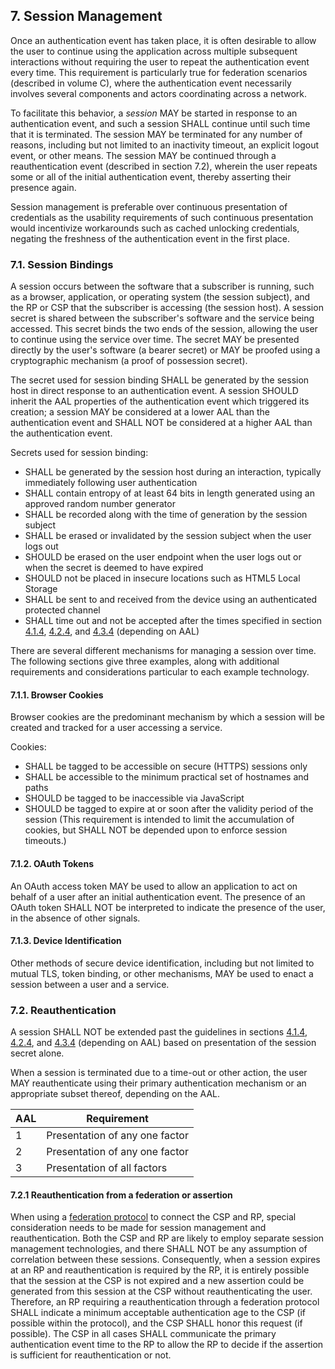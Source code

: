 <a name="sec7"></a>

## 7. Session Management

Once an authentication event has taken place, it is often desirable to allow the user to continue using the application across multiple subsequent interactions without requiring the user to repeat the authentication event every time. This requirement is particularly true for federation scenarios (described in volume C), where the authentication event necessarily involves several components and actors coordinating across a network.

To facilitate this behavior, a *session* MAY be started in response to an authentication event, and such a session SHALL continue until such time that it is terminated. The session MAY be terminated for any number of reasons, including but not limited to an inactivity timeout, an explicit logout event, or other means. The session MAY be continued through a reauthentication event (described in section 7.2), wherein the user repeats some or all of the initial authentication event, thereby asserting their presence again.

Session management is preferable over continuous presentation of credentials as the usability requirements of such continuous presentation would incentivize workarounds such as cached unlocking credentials, negating the freshness of the authentication event in the first place. 

### 7.1. Session Bindings

A session occurs between the software that a subscriber is running, such as a browser, application, or operating system (the session subject), and the RP or CSP that the subscriber is accessing (the session host). A session secret is shared between the subscriber's software and the service being accessed. This secret binds the two ends of the session, allowing the user to continue using the service over time. The secret MAY be presented directly by the user's software (a bearer secret) or MAY be proofed using a cryptographic mechanism (a proof of possession secret). 

The secret used for session binding SHALL be generated by the session host in direct response to an authentication event. A session SHOULD inherit the AAL properties of the authentication event which triggered its creation; a session MAY be considered at a lower AAL than the authentication event and SHALL NOT be considered at a higher AAL than the authentication event.

Secrets used for session binding: 

- SHALL be generated by the session host during an interaction, typically immediately following user authentication
- SHALL contain entropy of at least 64 bits in length generated using an approved random number generator
- SHALL be recorded along with the time of generation by the session subject
- SHALL be erased or invalidated by the session subject when the user logs out
- SHOULD be erased on the user endpoint when the user logs out or when the secret is deemed to have expired
- SHOULD not be placed in insecure locations such as HTML5 Local Storage
- SHALL be sent to and received from the device using an authenticated protected channel
- SHALL time out and not be accepted after the times specified in section [4.1.4](#aal1reauth), [4.2.4](#aal2reauth), and [4.3.4](#aal3reauth) (depending on AAL)

There are several different mechanisms for managing a session over time. The following sections give three examples, along with additional requirements and considerations particular to each example technology.

#### 7.1.1. Browser Cookies

Browser cookies are the predominant mechanism by which a session will be created and tracked for a user accessing a service. 

Cookies:

- SHALL be tagged to be accessible on secure (HTTPS) sessions only
- SHALL be accessible to the minimum practical set of hostnames and paths
- SHOULD be tagged to be inaccessible via JavaScript
- SHOULD be tagged to expire at or soon after the validity period of the session (This requirement is intended to limit the accumulation of cookies, but SHALL NOT be depended upon to enforce session timeouts.)

#### 7.1.2. OAuth Tokens

An OAuth access token MAY be used to allow an application to act on behalf of a user after an initial authentication event. The presence of an OAuth token SHALL NOT be interpreted to indicate the presence of the user, in the absence of other signals.

#### 7.1.3. Device Identification

Other methods of secure device identification, including but not limited to mutual TLS, token binding, or other mechanisms, MAY be used to enact a session between a user and a service. 

### 7.2. Reauthentication


A session SHALL NOT be extended past the guidelines in sections [4.1.4](#aal1reauth), [4.2.4](#aal2reauth), and [4.3.4](#aal3reauth) (depending on AAL) based on presentation of the session secret alone. 

When a session is terminated due to a time-out or other action, the user MAY reauthenticate using their primary authentication mechanism or an appropriate subset thereof, depending on the AAL.

|AAL|Requirement|
|----|----|
|1|Presentation of any one factor|
|2|Presentation of any one factor|
|3|Presentation of all factors|

#### 7.2.1 Reauthentication from a federation or assertion

When using a [federation protocol](sp800-63c#sec4) to connect the CSP and RP, special consideration needs to be made for session management and reauthentication. Both the CSP and RP are likely to employ separate session management technologies, and there SHALL NOT be any assumption of correlation between these sessions. Consequently, when a session expires at an RP and reauthentication is required by the RP, it is entirely possible that the session at the CSP is not expired and a new assertion could be generated from this session at the CSP without reauthenticating the user. Therefore, an RP requiring a reauthentication through a federation protocol SHALL indicate a minimum acceptable authentication age to the CSP (if possible within the protocol), and the CSP SHALL honor this request (if possible). The CSP in all cases SHALL communicate the primary authentication event time to the RP to allow the RP to decide if the assertion is sufficient for reauthentication or not.